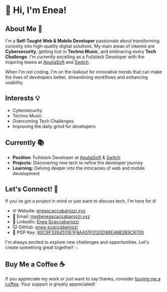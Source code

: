 # 👋 Hi, I'm Enea!

## About Me 🚀
I'm a **Self-Taught Web & Mobile Developer** passionate about transforming curiosity into high-quality digital solutions. My main areas of interest are **Cybersecurity**, getting lost in **Techno Music**, and embracing every **Tech Challenge**. I'm currently excelling as a Fullstack Developer with the inspiring teams at [ApuliaSoft](https://www.apuliasoft.com) and [Switch](https://getswitch.io).

When I'm not coding, I'm on the lookout for innovative trends that can make the lives of developers better, streamlining workflows and enhancing usability.

## Interests 💡
- Cybersecurity
- Techno Music
- Overcoming Tech Challenges
- Improving the daily grind for developers

## Currently 📚
- **Position:** Fullstack Developer at [ApuliaSoft](https://www.apuliasoft.com) & [Switch](https://getswitch.io)
- **Projects:** Discovering new tech to refine the developer journey
- **Learning:** Delving deeper into the intricacies of web and mobile development

## Let's Connect! 🤝
If you've got a project in mind or just want to discuss tech, I'm here for it!

- 🌐 Website: [eneascaccabarozzi.xyz](https://eneascaccabarozzi.xyz)
- 📧 Email: [me@eneascaccabarozzi.xyz](mailto:me@eneascaccabarozzi.xyz)
- 💼 LinkedIn: [Enea Scaccabarozzi](https://www.linkedin.com/in/enea-scaccabarozzi-9660ba266)
- 🐱 GitHub: [enea-scaccabarozzi](https://github.com/enea-scaccabarozzi)
- 🔑 PGP Key: [90C9F3394510E1F8AA51F0120D88E46B2B9C6700](https://keys.openpgp.org/vks/v1/by-fingerprint/90C9F3394510E1F8AA51F0120D88E46B2B9C6700)

I'm always excited to explore new challenges and opportunities. Let's create something great together! 💥

## Buy Me a Coffee ☕
If you appreciate my work or just want to say thanks, consider [buying me a coffee](https://www.buymeacoffee.com/eneascaccabarozzi). Your support is greatly appreciated!
